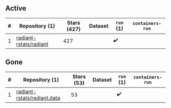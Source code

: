## Active
| # | Repository (1) | Stars (427) | Dataset | `run` (1) | `containers-run` |
| --- | --- | --- | --- | --- | --- |
| 1 | [radiant-rstats/radiant](https://github.com/radiant-rstats/radiant) | 427 |  | :heavy_check_mark: |  |

## Gone
| # | Repository (1) | Stars (53) | Dataset | `run` (1) | `containers-run` |
| --- | --- | --- | --- | --- | --- |
| 1 | [radiant-rstats/radiant.data](https://github.com/radiant-rstats/radiant.data) | 53 |  | :heavy_check_mark: |  |
